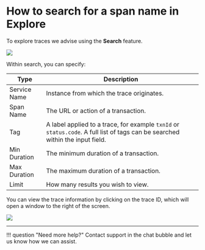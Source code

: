 # How to search for a span name in Explore

To explore traces we advise using the **Search** feature.

![](../../images/dashboards/tracemain.png)

Within search, you can specify:


|Type      | Description     |
|--------------|-----------|
| Service Name | Instance from which the trace originates.|
| Span Name | The URL or action of a transaction.|
| Tag | A label applied to a trace, for example ```txnId``` or ```status.code```. A full list of tags can be searched within the input field.|
| Min Duration | The minimum duration of a transaction. |
| Max Duration | The maximum duration of a transaction. |
|Limit | How many results you wish to view.|

You can view the trace information by clicking on the trace ID, which will open a window to the right of the screen.

![](../../images/dashboards/trace.png)


___

!!! question "Need more help?"
    Contact support in the chat bubble and let us know how we can assist.
